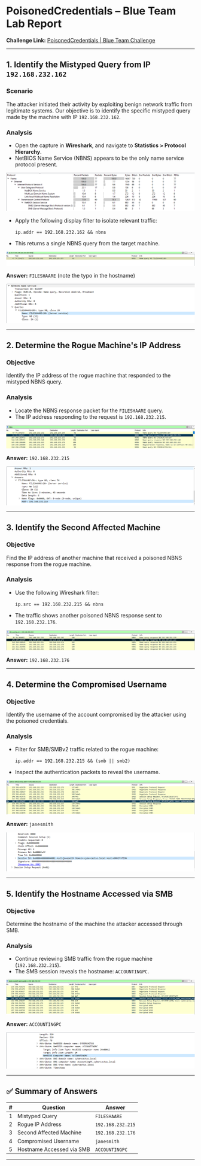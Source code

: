 # PoisonedCredentials – Blue Team Lab Report

**Challenge Link:** [PoisonedCredentials | Blue Team Challenge](https://cyberdefenders.org/blueteam-ctf-challenges/poisonedcredentials/)

---

## 1. Identify the Mistyped Query from IP `192.168.232.162`

### Scenario
The attacker initiated their activity by exploiting benign network traffic from legitimate systems. Our objective is to identify the specific mistyped query made by the machine with IP `192.168.232.162`.

### Analysis
- Open the capture in **Wireshark**, and navigate to **Statistics > Protocol Hierarchy**.
- NetBIOS Name Service (NBNS) appears to be the only name service protocol present.

![Protocol Hierarchy](./img/PoisonedCredentials-1-1.png)

- Apply the following display filter to isolate relevant traffic:
  ```wireshark
  ip.addr == 192.168.232.162 && nbns
  ```

* This returns a single NBNS query from the target machine.

![NBNS Query](./img/PoisonedCredentials-1-2.png)

**Answer:** `FILESHAARE` (note the typo in the hostname)

![Mistyped Query](./img/PoisonedCredentials-1-3.png)

---

## 2. Determine the Rogue Machine's IP Address

### Objective

Identify the IP address of the rogue machine that responded to the mistyped NBNS query.

### Analysis

* Locate the NBNS response packet for the `FILESHAARE` query.
* The IP address responding to the request is `192.168.232.215`.

![Rogue NBNS Response](./img/PoisonedCredentials-2-1.png)

**Answer:** `192.168.232.215`

![Rogue IP Evidence](./img/PoisonedCredentials-2-2.png)

---

## 3. Identify the Second Affected Machine

### Objective

Find the IP address of another machine that received a poisoned NBNS response from the rogue machine.

### Analysis

* Use the following Wireshark filter:

  ```wireshark
  ip.src == 192.168.232.215 && nbns
  ```
* The traffic shows another poisoned NBNS response sent to `192.168.232.176`.

![Second Victim Identified](./img/PoisonedCredentials-3-1.png)

**Answer:** `192.168.232.176`

---

## 4. Determine the Compromised Username

### Objective

Identify the username of the account compromised by the attacker using the poisoned credentials.

### Analysis

* Filter for SMB/SMBv2 traffic related to the rogue machine:

  ```wireshark
  ip.addr == 192.168.232.215 && (smb || smb2)
  ```
* Inspect the authentication packets to reveal the username.

![Compromised Credentials](./img/PoisonedCredentials-4-1.png)

**Answer:** `janesmith`

![Username Revealed](./img/PoisonedCredentials-4-2.png)

---

## 5. Identify the Hostname Accessed via SMB

### Objective

Determine the hostname of the machine the attacker accessed through SMB.

### Analysis

* Continue reviewing SMB traffic from the rogue machine (`192.168.232.215`).
* The SMB session reveals the hostname: `ACCOUNTINGPC`.

![Hostname Discovery](./img/PoisonedCredentials-5-1.png)

**Answer:** `ACCOUNTINGPC`

![Accessed Host](./img/PoisonedCredentials-5-2.png)

---

## ✅ Summary of Answers

| **#** | **Question**              | **Answer**        |
| ----: | ------------------------- | ----------------- |
|     1 | Mistyped Query            | `FILESHAARE`      |
|     2 | Rogue IP Address          | `192.168.232.215` |
|     3 | Second Affected Machine   | `192.168.232.176` |
|     4 | Compromised Username      | `janesmith`       |
|     5 | Hostname Accessed via SMB | `ACCOUNTINGPC`    |

---

